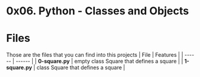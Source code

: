 # 0x06. Python - Classes and Objects
# Files
Those are the files that you can find into this projects
| File | Features |
| ------ | ------ |
| **0-square.py** | empty class Square that defines a square |
| **1-square.py** | class Square that defines a square |